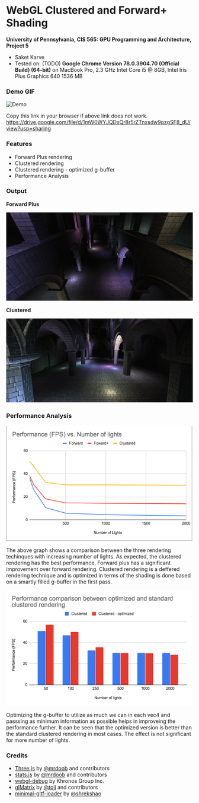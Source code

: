 WebGL Clustered and Forward+ Shading
======================

**University of Pennsylvania, CIS 565: GPU Programming and Architecture, Project 5**

* Saket Karve
* Tested on: (TODO) **Google Chrome Version 78.0.3904.70 (Official Build) (64-bit)** on
  MacBook Pro, 2.3 GHz Intel Core i5 @ 8GB, Intel Iris Plus Graphics 640 1536 MB

### Demo GIF

![Demo](https://drive.google.com/file/d/1mW0WYJQDxQr8r5rZTnxsdw9pzgSF8_dU/view?usp=sharing)

Copy this link in your browser if above link does not work.
https://drive.google.com/file/d/1mW0WYJQDxQr8r5rZTnxsdw9pzgSF8_dU/view?usp=sharing

### Features

- Forward Plus rendering
- Clustered rendering
- Clustered rendering - optimized g-buffer
- Performance Analysis

### Output

**Forward Plus**

![](models/sponza/forwardplus.png)

**Clustered**

![](models/sponza/clustered.png)

### Performance Analysis

![](models/sponza/graph2.png)

The above graph shows a comparison between the three rendering techinques with increasing number of lights. As expected, the clustered rendering has the best performance. Forward plus has a significant improvement over forward rendering. Clustered rendering is a deffered rendering technique and is optimized in terms of the shading is done based on a smartly filled g-buffer in the first pass. 

![](models/sponza/graph3.png)

Optimizing the g-buffer to utilize as much we can in each vec4 and passsing as minimum information as possible helps in improveing the performance further. It can be seen that the optimized version is better than the standard clustered rendering in most cases. The effect is not significant for more number of lights.

### Credits

* [Three.js](https://github.com/mrdoob/three.js) by [@mrdoob](https://github.com/mrdoob) and contributors
* [stats.js](https://github.com/mrdoob/stats.js) by [@mrdoob](https://github.com/mrdoob) and contributors
* [webgl-debug](https://github.com/KhronosGroup/WebGLDeveloperTools) by Khronos Group Inc.
* [glMatrix](https://github.com/toji/gl-matrix) by [@toji](https://github.com/toji) and contributors
* [minimal-gltf-loader](https://github.com/shrekshao/minimal-gltf-loader) by [@shrekshao](https://github.com/shrekshao)
